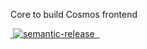 Core to build Cosmos frontend

<a href="https://www.npmjs.com/package/@wizard-ui/react" target="\_parent">
  <img alt="" src="https://img.shields.io/npm/dm/@wizard-ui/react.svg" />
</a><a href="#badge">
    <img alt="semantic-release" src="https://img.shields.io/badge/%20%20%F0%9F%93%A6%F0%9F%9A%80-semantic--release-e10079.svg">
  </a><a href="https://github.com/leyetilabs/wizard-ui" target="\_parent">
  <img alt="" src="https://img.shields.io/github/stars/leyetilabs/wizard-ui.svg?style=social&label=Star" />
</a><a href="https://twitter.com/arthuryeti" target="\_parent">
  <img alt="" src="https://img.shields.io/twitter/follow/arthuryeti.svg?style=social&label=Follow" />
</a>
